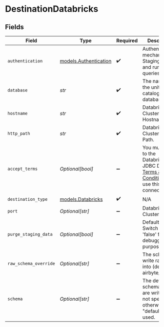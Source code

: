 # DestinationDatabricks


## Fields

| Field                                                                                                                                                | Type                                                                                                                                                 | Required                                                                                                                                             | Description                                                                                                                                          | Example                                                                                                                                              |
| ---------------------------------------------------------------------------------------------------------------------------------------------------- | ---------------------------------------------------------------------------------------------------------------------------------------------------- | ---------------------------------------------------------------------------------------------------------------------------------------------------- | ---------------------------------------------------------------------------------------------------------------------------------------------------- | ---------------------------------------------------------------------------------------------------------------------------------------------------- |
| `authentication`                                                                                                                                     | [models.Authentication](../models/authentication.md)                                                                                                 | :heavy_check_mark:                                                                                                                                   | Authentication mechanism for Staging files and running queries                                                                                       |                                                                                                                                                      |
| `database`                                                                                                                                           | *str*                                                                                                                                                | :heavy_check_mark:                                                                                                                                   | The name of the unity catalog for the database                                                                                                       |                                                                                                                                                      |
| `hostname`                                                                                                                                           | *str*                                                                                                                                                | :heavy_check_mark:                                                                                                                                   | Databricks Cluster Server Hostname.                                                                                                                  | abc-12345678-wxyz.cloud.databricks.com                                                                                                               |
| `http_path`                                                                                                                                          | *str*                                                                                                                                                | :heavy_check_mark:                                                                                                                                   | Databricks Cluster HTTP Path.                                                                                                                        | sql/1.0/warehouses/0000-1111111-abcd90                                                                                                               |
| `accept_terms`                                                                                                                                       | *Optional[bool]*                                                                                                                                     | :heavy_minus_sign:                                                                                                                                   | You must agree to the Databricks JDBC Driver <a href="https://databricks.com/jdbc-odbc-driver-license">Terms & Conditions</a> to use this connector. |                                                                                                                                                      |
| `destination_type`                                                                                                                                   | [models.Databricks](../models/databricks.md)                                                                                                         | :heavy_check_mark:                                                                                                                                   | N/A                                                                                                                                                  |                                                                                                                                                      |
| `port`                                                                                                                                               | *Optional[str]*                                                                                                                                      | :heavy_minus_sign:                                                                                                                                   | Databricks Cluster Port.                                                                                                                             | 443                                                                                                                                                  |
| `purge_staging_data`                                                                                                                                 | *Optional[bool]*                                                                                                                                     | :heavy_minus_sign:                                                                                                                                   | Default to 'true'. Switch it to 'false' for debugging purpose.                                                                                       |                                                                                                                                                      |
| `raw_schema_override`                                                                                                                                | *Optional[str]*                                                                                                                                      | :heavy_minus_sign:                                                                                                                                   | The schema to write raw tables into (default: airbyte_internal)                                                                                      |                                                                                                                                                      |
| `schema`                                                                                                                                             | *Optional[str]*                                                                                                                                      | :heavy_minus_sign:                                                                                                                                   | The default schema tables are written. If not specified otherwise, the "default" will be used.                                                       | default                                                                                                                                              |